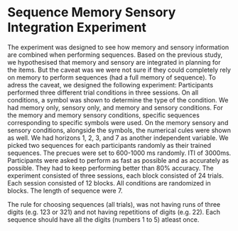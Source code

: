 # Sequence Memory Sensory Integration Experiment

The experiment was designed to see how memory and sensory information are combined when performing sequences. Based on the previous study, we hypothesised that memory and sensory are integrated in planning for the items. But the caveat was we were not sure if they could completely rely on memory to perform sequences (had a full memory of sequence). To adress the caveat, we designed the following experiment: 
Participants performed three different trial conditions in three sessions. On all conditions, a symbol was shown to determine the type of the condition. We had memory only, sensory only, and memory and sensory conditions. For the memory and memory sensory conditions, specific sequences corresponding to specific symbols were used. On the memory sensory and sensory conditions, alongside the symbols, the numerical cules were shown as well.
We had horizons 1, 2, 3, and 7 as another independent variable. We picked two sequences for each participants randomly as their trained sequences. 
The precues were set to 600-1000 ms randomly. ITI of 3000ms. Participants were asked to perform as fast as possible and as accurately as possible. They had to keep performing better than 80% accuracy. 
The experiment consisted of three sessions, each block consisted of 24 trials. Each session consisted of 12 blocks. All conditions are randomized in blocks. 
The length of sequence were 7.

The rule for choosing sequences (all trials), was not having runs of three digits (e.g. 123 or 321) and not having repetitions of digits (e.g. 22). Each sequence should have all the digits (numbers 1 to 5) atleast once.
